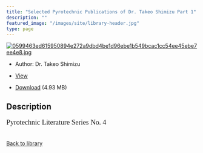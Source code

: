 ```yaml
---
title: "Selected Pyrotechnic Publications of Dr. Takeo Shimizu Part 1"
description: ""
featured_image: "/images/site/library-header.jpg"
type: page
---
```


<a href="https://drive.google.com/file/d/1u5PU6MyYPI-Y3f-weYKMoQw-G2Aj1agb/view" target="_blank">![0599463ed615950894e272a9dbd4be1d96ebe1b549bcac1cc54ee45ebe7ee4e8.jpg](/images/library/0599463ed615950894e272a9dbd4be1d96ebe1b549bcac1cc54ee45ebe7ee4e8.jpg)</a>
* Author: Dr. Takeo Shimizu
* <a href="https://drive.google.com/file/d/1u5PU6MyYPI-Y3f-weYKMoQw-G2Aj1agb/view" target="_blank">View</a>

* [Download](https://drive.google.com/uc?export=download&id=1u5PU6MyYPI-Y3f-weYKMoQw-G2Aj1agb) (4.93 MB)

## Description<div>
<p style="font-family: 'BookmanOldStyle,BoldItalic'; font-size: 14pt">Pyrotechnic Literature Series No. 4 </p></div>

<br />[Back to library](/library/)
